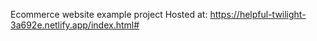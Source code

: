 Ecommerce website example project
Hosted at: https://helpful-twilight-3a692e.netlify.app/index.html#
